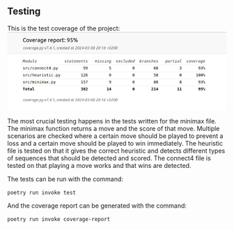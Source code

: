 ## Testing
This is the test coverage of the project:
![Test Coverage](documentation/test-coverage.png "Test coverage of the project")

The most crucial testing happens in the tests written for the minimax file. The minimax function returns a move and the score of that move. Multiple scenarios are checked where a certain move should be played to prevent a loss and a certain move should be played to win immediately.
The heuristic file is tested on that it gives the correct heuristic and detects different types of sequences that should be detected and scored. The connect4 file is tested on that playing a move works and that wins are detected.

The tests can be run with the command:
```
poetry run invoke test
```
And the coverage report can be generated with the command:
```
poetry run invoke coverage-report
```
